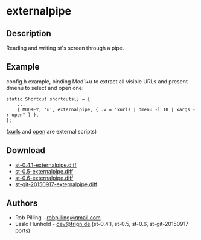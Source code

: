 externalpipe
============

Description
-----------

Reading and writing st's screen through a pipe.

Example
-------

config.h example, binding Mod1+u to extract all visible URLs and present
dmenu to select and open one:

	static Shortcut shortcuts[] = {
		...
		{ MODKEY, 'u', externalpipe, { .v = "xurls | dmenu -l 10 | xargs -r open" } },
	};

([xurls](https://raw.github.com/bobrippling/perlbin/master/xurls) and
[open](https://github.com/bobrippling/open) are external scripts)


Download
--------

* [st-0.4.1-externalpipe.diff](st-0.4.1-externalpipe.diff)
* [st-0.5-externalpipe.diff](st-0.5-externalpipe.diff)
* [st-0.6-externalpipe.diff](st-0.6-externalpipe.diff)
* [st-git-20150917-externalpipe.diff](st-git-20150917-externalpipe.diff)

Authors
-------

 * Rob Pilling - robpilling@gmail.com
 * Laslo Hunhold - dev@frign.de (st-0.4.1, st-0.5, st-0.6, st-git-20150917 ports)
